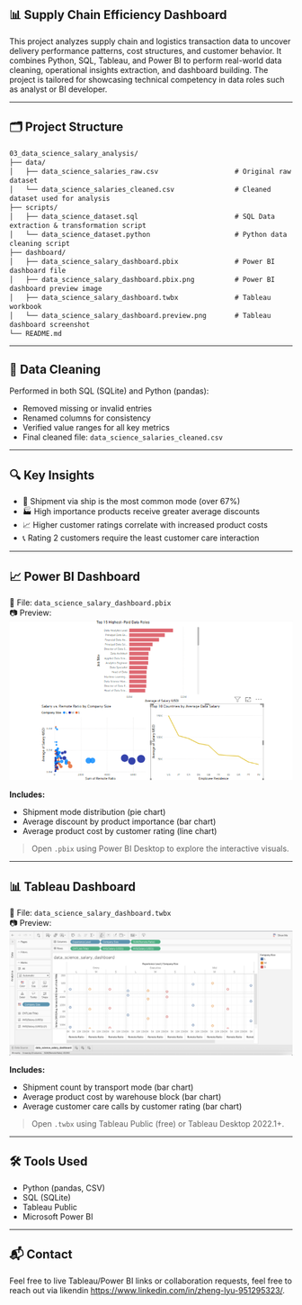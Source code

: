 
## 📊 Supply Chain Efficiency Dashboard

This project analyzes supply chain and logistics transaction data to uncover delivery performance patterns, cost structures, and customer behavior. It combines Python, SQL, Tableau, and Power BI to perform real-world data cleaning, operational insights extraction, and dashboard building. The project is tailored for showcasing technical competency in data roles such as analyst or BI developer.

---

## 🗂️ Project Structure

```
03_data_science_salary_analysis/
├── data/
│   ├── data_science_salaries_raw.csv                   # Original raw dataset
│   └── data_science_salaries_cleaned.csv               # Cleaned dataset used for analysis
├── scripts/
│   ├── data_science_dataset.sql                        # SQL Data extraction & transformation script
│   └── data_science_dataset.python                     # Python data cleaning script
├── dashboard/
│   ├── data_science_salary_dashboard.pbix              # Power BI dashboard file
│   ├── data_science_salary_dashboard.pbix.png          # Power BI dashboard preview image
│   ├── data_science_salary_dashboard.twbx              # Tableau workbook
│   └── data_science_salary_dashboard.preview.png       # Tableau dashboard screenshot
└── README.md
```

---

## 🧹 Data Cleaning

Performed in both SQL (SQLite) and Python (pandas):

- Removed missing or invalid entries
- Renamed columns for consistency
- Verified value ranges for all key metrics
- Final cleaned file: `data_science_salaries_cleaned.csv`

---

## 🔍 Key Insights

- 🚚 Shipment via ship is the most common mode (over 67%)
- 🏭 High importance products receive greater average discounts
- 📈 Higher customer ratings correlate with increased product costs
- 📞 Rating 2 customers require the least customer care interaction

---

## 📈 Power BI Dashboard

📁 File: `data_science_salary_dashboard.pbix`  
📷 Preview:  
![Power BI Dashboard Preview](data_science_salary_dashboard.pbix.png)

**Includes:**

- Shipment mode distribution (pie chart)
- Average discount by product importance (bar chart)
- Average product cost by customer rating (line chart)

> Open `.pbix` using Power BI Desktop to explore the interactive visuals.

---

## 📊 Tableau Dashboard

📁 File: `data_science_salary_dashboard.twbx`  
📷 Preview:  
![Tableau Dashboard Preview](data_science_salary.preview.png)

**Includes:**

- Shipment count by transport mode (bar chart)
- Average product cost by warehouse block (bar chart)
- Average customer care calls by customer rating (bar chart)

> Open `.twbx` using Tableau Public (free) or Tableau Desktop 2022.1+.

---

## 🛠️ Tools Used

- Python (pandas, CSV)
- SQL (SQLite)
- Tableau Public
- Microsoft Power BI

---

## 📬 Contact

Feel free to live Tableau/Power BI links or collaboration requests, feel free to reach out via likendin https://www.linkedin.com/in/zheng-lyu-951295323/.
